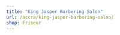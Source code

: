 ```yaml
---
title: "King Jasper Barbering Salon"
url: /accra/king-jasper-barbering-salon/
shop: Friseur
---
```

